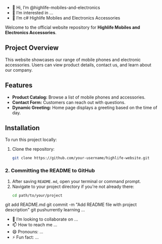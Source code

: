 - 👋 Hi, I’m @highlife-mobiles-and-electronics
- 👀 I’m interested in ...
- 🌱 I’m c# Highlife Mobiles and Electronics Accessories

Welcome to the official website repository for **Highlife Mobiles and Electronics Accessories**.

## Project Overview
This website showcases our range of mobile phones and electronic accessories. Users can view product details, contact us, and learn about our company.

## Features
- **Product Catalog:** Browse a list of mobile phones and accessories.
- **Contact Form:** Customers can reach out with questions.
- **Dynamic Greeting:** Home page displays a greeting based on the time of day.

## Installation
To run this project locally:
1. Clone the repository:
   ```bash
   git clone https://github.com/your-username/highlife-website.git
### **2. Committing the README to GitHub**

1. After saving `README.md`, open your terminal or command prompt.
2. Navigate to your project directory if you're not already there:
   ```bash
   cd path/to/your/project
git add README.md
git commit -m "Add README file with project description"
git pushurrently learning ...
- 💞️ I’m looking to collaborate on ...
- 📫 How to reach me ...
- 😄 Pronouns: ...
- ⚡ Fun fact: ...

<!---
highlife-mobiles-and-electronics/highlife-mobiles-and-electronics is a ✨ special ✨ repository because its `README.md` (this file) appears on your GitHub profile.
You can click the Preview link to take a look at your changes.
--->
